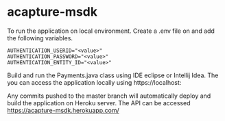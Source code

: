# acapture-msdk

To run the application on local environment. Create a .env file on and add the following variables.

```
AUTHENTICATION_USERID="<value>"
AUTHENTICATION_PASSWORD="<value>"
AUTHENTICATION_ENTITY_ID="<value>"
``` 

Build and run the Payments.java class using IDE eclipse or Intellij Idea. The you can access the application locally
using https://localhost:<port>


Any commits pushed to the master branch will automatically deploy and build the application on Heroku server.
The API can be accessed <https://acapture-msdk.herokuapp.com/>    
